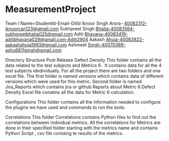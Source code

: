 # MeasurementProject
Team I
Name=StudentId-Email-GitId
Iknoor Singh Arora- 40082312-iknoorcan123@gmail.com
Sukhpreet Singh Bhatia-40083564-sukhpreetbhatia025@gmail.com
Aditi Bhayana-40083419-aditibhayana029@gmail.com-Aditi2904
Aakash Ahuja-40082822-aakashahuja1993@gmail.com
Ashmeet Singh-40070369-ashu6811singh@gmail.com

Directory Structure
Post Release Defect Density
This folder contains all the data related to the test subjects and Metrics 6 . It contains data for all the 4 test subjects idndividually. For all the project there are two folders and one excel file. The first folder is named versions which contains data of different versions which were used for this metric. Second folder is named Jira_Reports which contains jira or github Reports about Metric 6.Defect Density Excel file conatins all the data for Metric 6 calculation.

Configurations
This folder contains all the information needed to configure the plugins we have used and commands to run the tools.

Correlations
This folder Correlations contains Python files to find out the correlations between individual metrics. All the correlations for Metrics are done in their specified folder starting with the metrics name and contains Python Script , csv file containg te results of the 
metrics.


